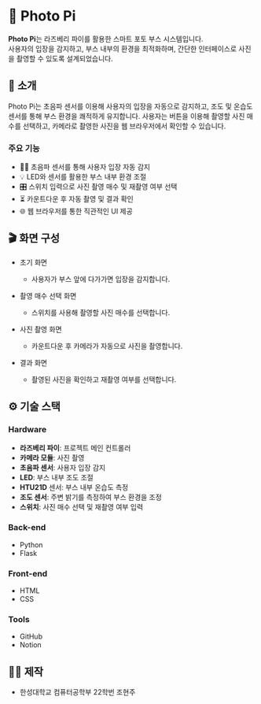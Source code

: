 # 📸 Photo Pi

**Photo Pi**는 라즈베리 파이를 활용한 스마트 포토 부스 시스템입니다.  
사용자의 입장을 감지하고, 부스 내부의 환경을 최적화하며, 간단한 인터페이스로 사진을 촬영할 수 있도록 설계되었습니다.

## 📝 소개

Photo Pi는 초음파 센서를 이용해 사용자의 입장을 자동으로 감지하고, 조도 및 온습도 센서를 통해 부스 환경을 쾌적하게 유지합니다. 사용자는 버튼을 이용해 촬영할 사진 매수를 선택하고, 카메라로 촬영한 사진을 웹 브라우저에서 확인할 수 있습니다.

### 주요 기능
- 🕵️‍♂️ 초음파 센서를 통해 사용자 입장 자동 감지
- 💡 LED와 센서를 활용한 부스 내부 환경 조절
- 🎛 스위치 입력으로 사진 촬영 매수 및 재촬영 여부 선택
- ⏳ 카운트다운 후 자동 촬영 및 결과 확인
- 🌐 웹 브라우저를 통한 직관적인 UI 제공

## 🎬 화면 구성

- 초기 화면
  - 사용자가 부스 앞에 다가가면 입장을 감지합니다.

- 촬영 매수 선택 화면
  - 스위치를 사용해 촬영할 사진 매수를 선택합니다.

- 사진 촬영 화면
  - 카운트다운 후 카메라가 자동으로 사진을 촬영합니다.

- 결과 화면
  - 촬영된 사진을 확인하고 재촬영 여부를 선택합니다.

## ⚙ 기술 스택

### Hardware
- **라즈베리 파이**: 프로젝트 메인 컨트롤러
- **카메라 모듈**: 사진 촬영
- **초음파 센서**: 사용자 입장 감지
- **LED**: 부스 내부 조도 조절
- **HTU21D** 센서: 부스 내부 온습도 측정
- **조도 센서**: 주변 밝기를 측정하여 부스 환경을 조정
- **스위치**: 사진 매수 선택 및 재촬영 여부 입력

### Back-end
- Python
- Flask

### Front-end
- HTML
- CSS

### Tools
- GitHub
- Notion

## 👩‍💻 제작
- 한성대학교 컴퓨터공학부 22학번 조현주
